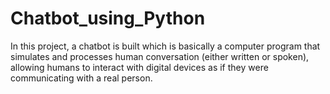 # Chatbot_using_Python
In this project, a chatbot is built which is basically a computer program that simulates and processes human conversation (either written or spoken), allowing humans to interact with digital devices as if they were communicating with a real person.
